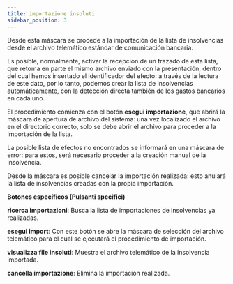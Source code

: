 ```yaml
---
title: importazione insoluti
sidebar_position: 3
---
```


Desde esta máscara se procede a la importación de la lista de insolvencias desde el archivo telemático estándar de comunicación bancaria.  

Es posible, normalmente, activar la recepción de un trazado de esta lista, que retoma en parte el mismo archivo enviado con la presentación, dentro del cual hemos insertado el identificador del efecto: a través de la lectura de este dato, por lo tanto, podemos crear la lista de insolvencias automáticamente, con la detección directa también de los gastos bancarios en cada uno.  

El procedimiento comienza con el botón **esegui importazione**, que abrirá la máscara de apertura de archivo del sistema: una vez localizado el archivo en el directorio correcto, solo se debe abrir el archivo para proceder a la importación de la lista.  

La posible lista de efectos no encontrados se informará en una máscara de error: para estos, será necesario proceder a la creación manual de la insolvencia.  

Desde la máscara es posible cancelar la importación realizada: esto anulará la lista de insolvencias creadas con la propia importación.

**Botones específicos (Pulsanti specifici)**

**ricerca importazioni**: Busca la lista de importaciones de insolvencias ya realizadas.  

**esegui import**: Con este botón se abre la máscara de selección del archivo telemático para el cual se ejecutará el procedimiento de importación.  

**visualizza file insoluti**: Muestra el archivo telemático de la insolvencia importada.  

**cancella importazione**: Elimina la importación realizada.